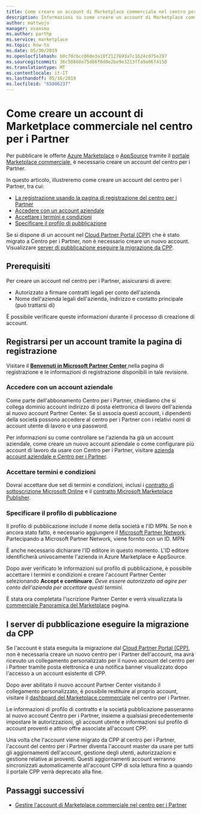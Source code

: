 ```yaml
---
title: Come creare un account di Marketplace commerciale nel centro per i Partner
description: Informazioni su come creare un account di Marketplace commerciale nel centro per i Partner.
author: mattwojo
manager: evansma
ms.author: parthp
ms.service: marketplace
ms.topic: how-to
ms.date: 05/30/2019
ms.openlocfilehash: b0c78cbcc06de3a18f2127693a7c1b24c075e297
ms.sourcegitcommit: 36c50860e75d86f0d0e2be9e3213ffa9a06f4150
ms.translationtype: MT
ms.contentlocale: it-IT
ms.lasthandoff: 05/16/2019
ms.locfileid: "65806237"
---
```

# <a name="how-to-create-a-commercial-marketplace-account-in-partner-center"></a>Come creare un account di Marketplace commerciale nel centro per i Partner

Per pubblicare le offerte [Azure Marketplace](https://azuremarketplace.microsoft.com/) o [AppSource](https://appsource.microsoft.com/) tramite il [portale Marketplace commerciale](https://partner.microsoft.com/dashboard/commercial-marketplace/offers), è necessario creare un account del centro per i Partner.  

In questo articolo, illustreremo come creare un account del centro per i Partner, tra cui: 

- [La registrazione usando la pagina di registrazione del centro per i Partner](#register-for-an-account-using-the-enrollment-page)
- [Accedere con un account aziendale](#sign-in-with-a-work-account)
- [Accettare i termini e condizioni](#agree-to-terms-and-conditions) 
- [Specificare il profilo di pubblicazione](#provide-your-publisher-profile)

Se si dispone di un account nel [Cloud Partner Portal (CPP)](https://cloudpartner.azure.com) che è stato migrato a Centro per i Partner, non è necessario creare un nuovo account. Visualizzare [server di pubblicazione eseguire la migrazione da CPP](#publishers-migrated-from-cpp). 

## <a name="prerequisites"></a>Prerequisiti

Per creare un account nel centro per i Partner, assicurarsi di avere:

- Autorizzato a firmare contratti legali per conto dell'azienda
- Nome dell'azienda legali dell'azienda, indirizzo e contatto principale (può trattarsi di)

È possibile verificare queste informazioni durante il processo di creazione di account.

## <a name="register-for-an-account-using-the-enrollment-page"></a>Registrarsi per un account tramite la pagina di registrazione 

Visitare il [ **Benvenuti in Microsoft Partner Center** ](https://partner.microsoft.com/dashboard/account/v3/enrollment/introduction/azureisv) nella pagina di registrazione e le informazioni di registrazione disponibili in tale revisione.

### <a name="sign-in-with-a-work-account"></a>Accedere con un account aziendale

Come parte dell'abbonamento Centro per i Partner, chiediamo che si collega dominio account indirizzo di posta elettronica di lavoro dell'azienda al nuovo account Partner Center. Se si associa questi account, i dipendenti della società possono accedere al centro per i Partner con i relativi nomi di account utente di lavoro e una password.

Per informazioni su come controllare se l'azienda ha già un account aziendale, come creare un nuovo account aziendale o come configurare più account di lavoro da usare con Centro per i Partner, visitare [azienda account aziendale e Centro per i Partner](./company-work-accounts.md). 

### <a name="agree-to-terms-and-conditions"></a>Accettare termini e condizioni

Dovrai accettare due set di termini e condizioni, inclusi i [contratto di sottoscrizione Microsoft Online](https://go.microsoft.com/fwlink/?LinkId=870457) e il [contratto Microsoft Marketplace Publisher](https://go.microsoft.com/fwlink/?linkid=843476).


### <a name="provide-your-publisher-profile"></a>Specificare il profilo di pubblicazione

Il profilo di pubblicazione include il nome della società e l'ID MPN. Se non è ancora stato fatto, è necessario aggiungere il [Microsoft Partner Network](https://partner.microsoft.com/commercial). Partecipando a Microsoft Partner Network, viene fornito con un ID. MPN 

È anche necessario dichiarare l'ID editore in questo momento. L'ID editore identificherà univocamente l'azienda in Azure Marketplace e AppSource. 

Dopo aver verificato le informazioni sul profilo di pubblicazione, è possibile accettare i termini e condizioni e creare l'account Partner Center selezionando **Accept e continuare**. *Deve essere autorizzato ad agire per conto dell'azienda per accettare questi termini.*

È stata ora completata l'iscrizione Partner Center e verrà visualizzata la [commerciale Panoramica del Marketplace](./commercial-marketplace-overview.md) pagina.


## <a name="publishers-migrated-from-cpp"></a>I server di pubblicazione eseguire la migrazione da CPP

Se l'account è stata eseguita la migrazione dal [Cloud Partner Portal (CPP)](https://cloudpartner.azure.com), non è necessaria creare un nuovo centro per i Partner dell'account, ma avrà ricevuto un collegamento personalizzato per il nuovo account del centro per i Partner tramite posta elettronica e una notifica banner visualizzato dopo l'accesso a un account esistente di CPP.

Dopo aver abilitato il nuovo account Partner Center visitando il collegamento personalizzato, è possibile restituire al proprio account, visitare il [dashboard del Marketplace commerciale](https://partner.microsoft.com/dashboard/commercial-marketplace/) nel centro per i Partner.

Le informazioni di profilo di contratto e la società pubblicazione passeranno al nuovo account Centro per i Partner, insieme a qualsiasi precedentemente impostare le autorizzazioni, gli account utente e informazioni sul profilo di account proventi e attivo offre associate all'account CPP. 

Una volta che l'account viene migrato da CPP al centro per i Partner, l'account del centro per i Partner diventa l'account master da usare per tutti gli aggiornamenti dell'account, gestione degli utenti, autorizzazioni e gestione relative ai proventi. Questi aggiornamenti account verranno sincronizzati automaticamente all'account CPP di sola lettura fino a quando il portale CPP verrà deprecato alla fine. 

## <a name="next-steps"></a>Passaggi successivi

- [Gestire l'account di Marketplace commerciale nel centro per i Partner](./manage-account.md) 
